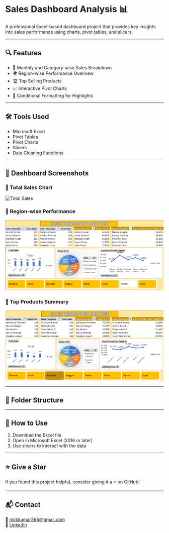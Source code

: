 # Sales Dashboard Analysis 📊

A professional Excel-based dashboard project that provides key insights into sales performance using charts, pivot tables, and slicers.

---

## 🔍 Features

- 📅 Monthly and Category-wise Sales Breakdown
- 🌍 Region-wise Performance Overview
- 🏆 Top Selling Products
- 📈 Interactive Pivot Charts
- 🎨 Conditional Formatting for Highlights

---

## 🛠 Tools Used

- Microsoft Excel
- Pivot Tables
- Pivot Charts
- Slicers
- Data Cleaning Functions

---

## 📸 Dashboard Screenshots

### 🔹 Total Sales Chart
![Total Sales](images/total-sales-chart.png)

### 🔹 Region-wise Performance
![Region Performance](images/region-performance.png)

### 🔹 Top Products Summary
![Top Products](images/top-products-summary.png)

---

## 📂 Folder Structure


---

## 🚀 How to Use

1. Download the Excel file
2. Open in Microsoft Excel (2016 or later)
3. Use slicers to interact with the data

---

## ⭐ Give a Star

If you found this project helpful, consider giving it a ⭐ on GitHub!

---

## 📬 Contact

📧 nickkumar366@gmail.com  
🔗 [LinkedIn](https://www.linkedin.com/in/nitesh-badwaiya/)
